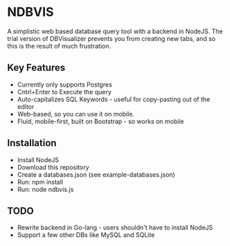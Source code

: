 # NDBVIS

A simplistic web based database query tool with a backend in NodeJS.
The trial version of DBVisualizer prevents you from creating new tabs, and so this is the result of much frustration.

## Key Features

* Currently only supports Postgres
* Cntrl+Enter to Execute the query
* Auto-capitalizes SQL Keywords - useful for copy-pasting out of the editor
* Web-based, so you can use it on mobile.
* Fluid, mobile-first, built on Bootstrap - so works on mobile

## Installation
* Install NodeJS
* Download this repository
* Create a databases.json (see example-databases.json)
* Run: npm install
* Run: node ndbvis.js

## TODO
* Rewrite backend in Go-lang - users shouldn't have to install NodeJS
* Support a few other DBs like MySQL and SQLite


